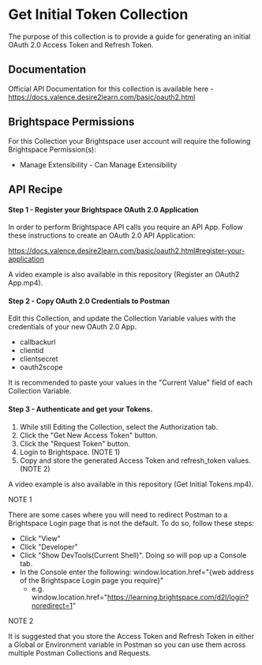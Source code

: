 # Get Initial Token Collection

The purpose of this collection is to provide a guide for generating an initial OAuth 2.0 Access Token and Refresh Token.

## Documentation
Official API Documentation for this collection is available here - https://docs.valence.desire2learn.com/basic/oauth2.html

## Brightspace Permissions
For this Collection your Brightspace user account will require the following Brightspace Permission(s):
- Manage Extensibility - Can Manage Extensibility

## API Recipe
#### Step 1 - Register your Brightspace OAuth 2.0 Application

In order to perform Brightspace API calls you require an API App. Follow these instructions to create an OAuth 2.0 API Application:

https://docs.valence.desire2learn.com/basic/oauth2.html#register-your-application

A video example is also available in this repository (Register an OAuth2 App.mp4).

#### Step 2 - Copy OAuth 2.0 Credentials to Postman

Edit this Collection, and update the Collection Variable values with the credentials of your new OAuth 2.0 App.

- callbackurl
- clientid
- clientsecret
- oauth2scope

It is recommended to paste your values in the "Current Value" field of each Collection Variable.

#### Step 3 - Authenticate and get your Tokens.

1) While still Editing the Collection, select the Authorization tab.
2) Click the "Get New Access Token" button.
3) Click the "Request Token" button.
4) Login to Brightspace. (NOTE 1)
5) Copy and store the generated Access Token and refresh_token values. (NOTE 2)

A video example is also available in this repository (Get Initial Tokens.mp4).


NOTE 1 

There are some cases where you will need to redirect Postman to a Brightspace Login page that is not the default. To do so, follow these steps:
- Click "View"
- Click "Developer"
- Click "Show DevTools(Current Shell)". Doing so will pop up a Console tab.
- In the Console enter the following: window.location.href="{web address of the Brightspace Login page you require}"
  - e.g. window.location.href="https://learning.brightspace.com/d2l/login?noredirect=1"

NOTE 2

It is suggested that you store the Access Token and Refresh Token in either a Global or Environment variable in Postman so you can use them across multiple Postman Collections and Requests.
